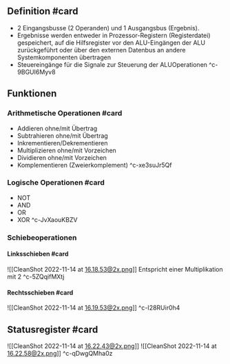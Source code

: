 ## Definition #card 
- 2 Eingangsbusse (2 Operanden) und 1 Ausgangsbus (Ergebnis).
- Ergebnisse werden entweder in Prozessor-Registern (Registerdatei) gespeichert, auf die Hilfsregister vor den ALU-Eingängen der ALU zurückgeführt oder über den externen Datenbus an andere Systemkomponenten übertragen
- Steuereingänge für die Signale zur Steuerung der ALUOperationen
^c-9BGUI6Myv8

## Funktionen
### Arithmetische Operationen #card 
- Addieren ohne/mit Übertrag
- Subtrahieren ohne/mit Übertrag
- Inkrementieren/Dekrementieren
- Multiplizieren ohne/mit Vorzeichen
- Dividieren ohne/mit Vorzeichen
- Komplementieren (Zweierkomplement)
^c-xe3suJr5Qf
### Logische Operationen #card 
- NOT
- AND
- OR
- XOR
^c-JvXaouKBZV
### Schiebeoperationen 
#### Linksschieben #card 
![[CleanShot 2022-11-14 at 16.18.53@2x.png]]
Entspricht einer Multiplikation mit 2
^c-5ZQqifMXtj
#### Rechtsschieben #card 
![[CleanShot 2022-11-14 at 16.19.53@2x.png]]
^c-I28RUir0h4

## Statusregister #card 
![[CleanShot 2022-11-14 at 16.22.43@2x.png]]
![[CleanShot 2022-11-14 at 16.22.58@2x.png]]
^c-qDwgQMha0z
